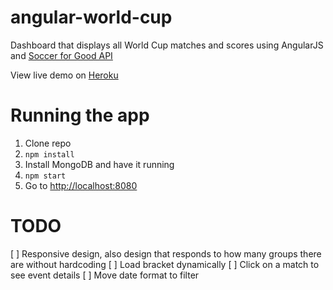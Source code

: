 angular-world-cup
=================

Dashboard that displays all World Cup matches and scores using AngularJS and [Soccer for Good API](https://github.com/estiens/world_cup_json)

View live demo on [Heroku](http://angular-world-cup.herokuapp.com/)

# Running the app

1. Clone repo
2. `npm install`
3. Install MongoDB and have it running
4. `npm start`
5. Go to [http://localhost:8080](http://localhost:8080)

# TODO
[ ] Responsive design, also design that responds to how many groups there are without hardcoding
[ ] Load bracket dynamically
[ ] Click on a match to see event details
[ ] Move date format to filter